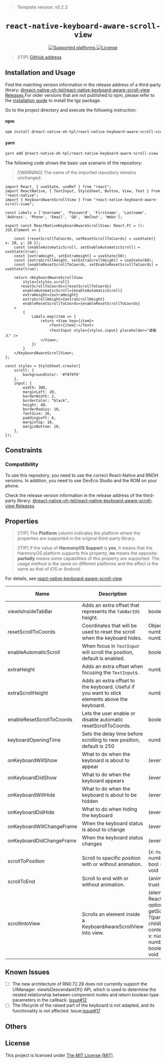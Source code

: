 > Template version: v0.2.2

<p align="center">
  <h1 align="center"> <code>react-native-keyboard-aware-scroll-view</code> </h1>
</p>
<p align="center">
    <a href="https://github.com/APSL/react-native-keyboard-aware-scroll-view">
        <img src="https://img.shields.io/badge/platforms-ios%20|%20android%20|%20web%20|%20harmony%20-lightgrey.svg" alt="Supported platforms" />
    </a>
    <a href="https://github.com/APSL/react-native-keyboard-aware-scroll-view/blob/master/LICENSE">
        <img src="https://img.shields.io/badge/license-MIT-green.svg" alt="License" />
    </a>
</p>

> [!TIP] [GitHub address](https://github.com/react-native-oh-library/react-native-keyboard-aware-scroll-view)

## Installation and Usage

Find the matching version information in the release address of a third-party library: [@react-native-oh-tpl/react-native-keyboard-aware-scroll-view Releases](https://github.com/react-native-oh-library/react-native-keyboard-aware-scroll-view/releases).For older versions that are not published to npm, please refer to the [installation guide](/en/tgz-usage-en.md) to install the tgz package.

Go to the project directory and execute the following instruction:



<!-- tabs:start -->

#### **npm**

```bash
npm install @react-native-oh-tpl/react-native-keyboard-aware-scroll-view
```

#### **yarn**

```bash
yarn add @react-native-oh-tpl/react-native-keyboard-aware-scroll-view
```

<!-- tabs:end -->

The following code shows the basic use scenario of the repository:

> [!WARNING] The name of the imported repository remains unchanged.

```tsx
import React, { useState, useRef } from "react";
import ReactNative, { TextInput, StyleSheet, Button, View, Text } from "react-native";
import { KeyboardAwareScrollView } from "react-native-keyboard-aware-scroll-view";

const Labels = ['Username', 'Password', 'Firstname', 'Lastname', 'Address', 'Phone', 'Email', 'QQ', 'WeChat', 'Webo'];

export const ReactNativeKeyboardAwareScrollView: React.FC = (): JSX.Element => {

    const [resetScrollToCoords, setResetScrollToCoords] = useState({ x: 20, y: 20 });
    const [enableAutomaticScroll, setEnableAutomaticScroll] = useState(true);
    const [extraHeight, setExtraHeight] = useState(50);
    const [extraScrollHeight, setExtraScrollHeight] = useState(60);
    const [enableResetScrollToCoords, setEnableResetScrollToCoords] = useState(true);

    return <KeyboardAwareScrollView
        style={styles.scroll}
       resetScrollToCoords={resetScrollToCoords}
        enableAutomaticScroll={enableAutomaticScroll}
        extraHeight={extraHeight}
        extraScrollHeight={extraScrollHeight}
        enableResetScrollToCoords={enableResetScrollToCoords}
    >
        {
            Labels.map(item => {
                return <View key={item}>
                    <Text>{item}:</Text>
                    <TextInput style={styles.input} placeholder="请输入" />
                </View>;
            })
        }
    </KeyboardAwareScrollView>;
};

const styles = StyleSheet.create({
    scroll: {
        backgroundColor: '#f0f0f0'
    },
    input: {
        width: 300,
        marginLeft: 20,
        borderWidth: 2,
        borderColor: "black",
        height: 40,
        borderRadius: 10,
        fontSize: 26,
        paddingLeft: 6,
        marginTop: 10,
        marginBottom: 10,
    },
});
```

## Constraints

### Compatibility

To use this repository, you need to use the correct React-Native and RNOH versions. In addition, you need to use DevEco Studio and the ROM on your phone.

Check the release version information in the release address of the third-party library: [@react-native-oh-tpl/react-native-keyboard-aware-scroll-view Releases](https://github.com/react-native-oh-library/react-native-keyboard-aware-scroll-view/releases)

## Properties

> [!TIP] The **Platform** column indicates the platform where the properties are supported in the original third-party library.

> [!TIP] If the value of **HarmonyOS Support** is **yes**, it means that the HarmonyOS platform supports this property; **no** means the opposite; **partially** means some capabilities of this property are supported. The usage method is the same on different platforms and the effect is the same as that of iOS or Android.

For details, see [react-native-keyboard-aware-scroll-view](https://github.com/APSL/react-native-keyboard-aware-scroll-view)

| Name                      | Description                                                                                    | Type                                                                                                                                                             | Required | Platform | HarmonyOS Support |
| ------------------------- | ---------------------------------------------------------------------------------------------- | ---------------------------------------------------------------------------------------------------------------------------------------------------------------- | -------- | -------- | ----------------- |
| viewIsInsideTabBar        | Adds an extra offset that represents the `TabBarIOS` height.                                   | boolean                                                                                                                                                          | NO       | iOS      | YES                |
| resetScrollToCoords       | Coordinates that will be used to reset the scroll when the keyboard hides.                     | Object: {x: number, y: number}                                                                                                                                   | NO       | All      | YES               |
| enableAutomaticScroll     | When focus in `TextInput` will scroll the position, default is enabled.                        | boolean                                                                                                                                                          | NO       | All      | YES               |
| extraHeight               | Adds an extra offset when focusing the `TextInput`s.                                           | number                                                                                                                                                           | NO       | All      | YES               |
| extraScrollHeight         | Adds an extra offset to the keyboard. Useful if you want to stick elements above the keyboard. | number                                                                                                                                                           | NO       | All      | YES               |
| enableResetScrollToCoords | Lets the user enable or disable automatic resetScrollToCoords.                                 | boolean                                                                                                                                                          | NO       | All      | YES               |
| keyboardOpeningTime       | Sets the delay time before scrolling to new position, default is 250                           | number                                                                                                                                                           | NO       | iOS      | YES                |
| onKeyboardWillShow          | What to do when the keyboard is about to appear                                                | (event?) => void                                                                                                                                                 | NO       | iOS      | NO                |
| onKeyboardDidShow           | What to do when the keyboard appears                                                           | (event?) => void                                                                                                                                                 | NO       | All      | YES               |
| onKeyboardWillHide          | What to do when the keyboard is about to be hidden                                             | (event?) => void                                                                                                                                                 | NO       | iOS      | NO                |
| onKeyboardDidHide           | What to do when hiding the keyboard                                                            | (event?) => void                                                                                                                                                 | NO       | All      | YES               |
| onKeyboardWillChangeFrame   | When the keyboard status is about to change                                                    | (event?) => void                                                                                                                                                 | NO       | iOS      | NO                |
| onKeyboardDidChangeFrame    | When the keyboard status changes                                                               | (event?) => void                                                                                                                                                 | NO       | iOS      | NO                |
| scrollToPosition          | Scroll to specific position with or without animation.                                         | (x: number, y: number, animated: bool = true) => void                                                                                                            | NO       | All      | YES               |
| scrollToEnd               | Scroll to end with or without animation.                                                       | (animated?: bool = true) => void                                                                                                                                 | NO       | All      | YES               |
| scrollIntoView            | Scrolls an element inside a KeyboardAwareScrollView into view.                                 | (element: React.Element<\*>, options: { getScrollPosition: ?(parentLayout, childLayout, contentOffset) => { x: number, y: number, animated: boolean } }) => void | NO       | All      | YES                |

## Known Issues

- [ ] The new architecture of RN0.72.28 does not currently support the UIManager. viewIsDescendantOf() API, which is used to determine the nested relationship between component nodes and return boolean type parameters in the callback. [issue#12](https://github.com/react-native-oh-library/react-native-keyboard-aware-scroll-view/issues/12)
- [ ] The lifecycle of the raised part of the keyboard is not adapted, and its functionality is not affected. Issue:[issue#17](https://github.com/react-native-oh-library/react-native-keyboard-aware-scroll-view/issues/17)

## Others

## License

This project is licensed under [The MIT License (MIT)](https://github.com/APSL/react-native-keyboard-aware-scroll-view/blob/master/LICENSE).
